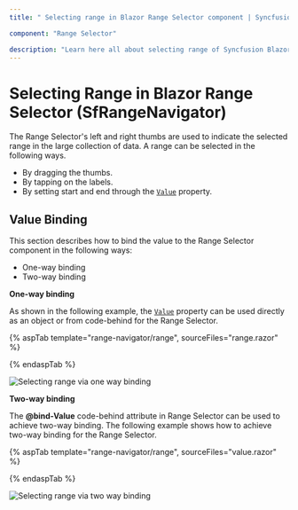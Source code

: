 ```yaml
---
title: " Selecting range in Blazor Range Selector component | Syncfusion "

component: "Range Selector"

description: "Learn here all about selecting range of Syncfusion Blazor Range Selector (SfRangeNavigator) component and more."
---
```


# Selecting Range in Blazor Range Selector (SfRangeNavigator)

The Range Selector's left and right thumbs are used to indicate the selected range in the large collection of data. A range can be selected in the following ways.

* By dragging the thumbs.
* By tapping on the labels.
* By setting start and end through the [`Value`](https://help.syncfusion.com/cr/blazor/Syncfusion.Blazor.Charts.SfRangeNavigator.html#Syncfusion_Blazor_Charts_SfRangeNavigator_Value) property.

<!-- markdownlint-disable MD036 -->

## Value Binding

This section describes how to bind the value to the Range Selector component in the following ways:

* One-way binding
* Two-way binding

**One-way binding**

As shown in the following example, the [`Value`](https://help.syncfusion.com/cr/blazor/Syncfusion.Blazor.Charts.SfRangeNavigator.html#Syncfusion_Blazor_Charts_SfRangeNavigator_Value) property can be used directly as an object or from code-behind for the Range Selector.

{% aspTab template="range-navigator/range", sourceFiles="range.razor" %}

{% endaspTab %}

![Selecting range via one way binding](images/common/range.png)

**Two-way binding**

The **@bind-Value** code-behind attribute in Range Selector can be used to achieve two-way binding. The following example shows how to achieve two-way binding for the Range Selector.

{% aspTab template="range-navigator/range", sourceFiles="value.razor" %}

{% endaspTab %}

![Selecting range via two way binding](images/common/range.png)